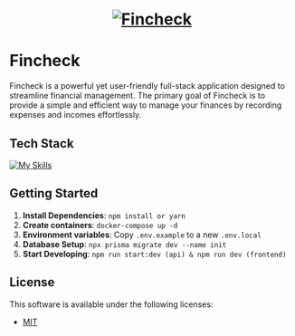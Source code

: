 <h1 align="center">
    <a href="https://i.imgur.com/D6BNUp8.png"><img src="https://i.imgur.com/D6BNUp8.png" alt="Fincheck" border="0"></a>
</h1>

# Fincheck

Fincheck is a powerful yet user-friendly full-stack application designed to streamline financial management. The primary goal of Fincheck is to provide a simple and efficient way to manage your finances by recording expenses and incomes effortlessly.

## Tech Stack

[![My Skills](https://skillicons.dev/icons?i=ts,nestjs,prisma,docker,postgres,vite,react,tailwind)](https://skillicons.dev)

## Getting Started

1. **Install Dependencies**: `npm install or yarn`
2. **Create containers**: `docker-compose up -d`
3. **Environment variables**: Copy `.env.example` to a new `.env.local`
4. **Database Setup**: `npx prisma migrate dev --name init`
5. **Start Developing**: `npm run start:dev (api) & npm run dev (frontend)`

## License

This software is available under the following licenses:

- [MIT](https://rem.mit-license.org)
